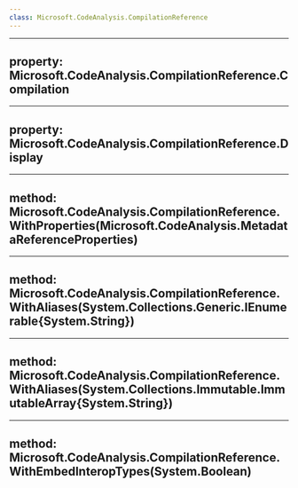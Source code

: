 ```yaml
---
class: Microsoft.CodeAnalysis.CompilationReference
---
```


---
property: Microsoft.CodeAnalysis.CompilationReference.Compilation
---

---
property: Microsoft.CodeAnalysis.CompilationReference.Display
---

---
method: Microsoft.CodeAnalysis.CompilationReference.WithProperties(Microsoft.CodeAnalysis.MetadataReferenceProperties)
---

---
method: Microsoft.CodeAnalysis.CompilationReference.WithAliases(System.Collections.Generic.IEnumerable{System.String})
---

---
method: Microsoft.CodeAnalysis.CompilationReference.WithAliases(System.Collections.Immutable.ImmutableArray{System.String})
---

---
method: Microsoft.CodeAnalysis.CompilationReference.WithEmbedInteropTypes(System.Boolean)
---

